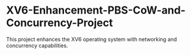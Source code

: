 # XV6-Enhancement-PBS-CoW-and-Concurrency-Project
This project enhances the XV6 operating system with networking and concurrency capabilities. 
